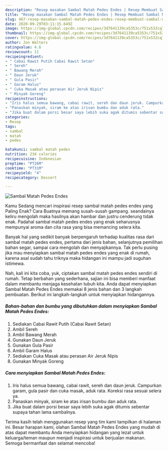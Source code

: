 ```yaml
---
description: "Resep masakan Sambal Matah Pedes Endes | Resep Membuat Sambal Matah Pedes Endes Yang Enak Dan Mudah"
title: "Resep masakan Sambal Matah Pedes Endes | Resep Membuat Sambal Matah Pedes Endes Yang Enak Dan Mudah"
slug: 467-resep-masakan-sambal-matah-pedes-endes-resep-membuat-sambal-matah-pedes-endes-yang-enak-dan-mudah
date: 2020-09-29T03:11:15.649Z
image: https://img-global.cpcdn.com/recipes/3d7641139ca5353c/751x532cq70/sambal-matah-pedes-endes-foto-resep-utama.jpg
thumbnail: https://img-global.cpcdn.com/recipes/3d7641139ca5353c/751x532cq70/sambal-matah-pedes-endes-foto-resep-utama.jpg
cover: https://img-global.cpcdn.com/recipes/3d7641139ca5353c/751x532cq70/sambal-matah-pedes-endes-foto-resep-utama.jpg
author: Jon Walters
ratingvalue: 4.6
reviewcount: 11
recipeingredient:
- " Cabai Rawit Putih Cabai Rawit Setan"
- " Sereh"
- " Bawang Merah"
- " Daun Jeruk"
- " Gula Pasir"
- " Garam Halus"
- " Cuka Masak atau perasan Air Jeruk Nipis"
- " Minyak Goreng"
recipeinstructions:
- "Iris halus semua bawang, cabai rawit, sereh dan daun jeruk. Campurkan garam, gula pasir dan cuka masak, aduk rata. Koreksi rasa sesuai selera ya."
- "Panaskan minyak, siram ke atas irisan bumbu dan aduk rata."
- "Jika buat dalam porsi besar saya lebih suka agak ditumis sebentar supaya tahan lama sambalnya."
categories:
- Resep
tags:
- sambal
- matah
- pedes

katakunci: sambal matah pedes 
nutrition: 234 calories
recipecuisine: Indonesian
preptime: "PT26M"
cooktime: "PT31M"
recipeyield: "4"
recipecategory: Dessert

---
```



![Sambal Matah Pedes Endes](https://img-global.cpcdn.com/recipes/3d7641139ca5353c/751x532cq70/sambal-matah-pedes-endes-foto-resep-utama.jpg)

Kamu Sedang mencari inspirasi resep sambal matah pedes endes yang Paling Enak? Cara Buatnya memang susah-susah gampang. seandainya keliru mengolah maka hasilnya akan hambar dan justru cenderung tidak enak. Padahal sambal matah pedes endes yang enak seharusnya mempunyai aroma dan cita rasa yang bisa memancing selera kita.

Banyak hal yang sedikit banyak berpengaruh terhadap kualitas rasa dari sambal matah pedes endes, pertama dari jenis bahan, selanjutnya pemilihan bahan segar, sampai cara mengolah dan menyajikannya. Tak perlu pusing jika mau menyiapkan sambal matah pedes endes yang enak di rumah, karena asal sudah tahu triknya maka hidangan ini mampu jadi suguhan istimewa.




Nah, kali ini kita coba, yuk, ciptakan sambal matah pedes endes sendiri di rumah. Tetap berbahan yang sederhana, sajian ini bisa memberi manfaat dalam membantu menjaga kesehatan tubuh kita. Anda dapat menyiapkan Sambal Matah Pedes Endes memakai 8 jenis bahan dan 3 langkah pembuatan. Berikut ini langkah-langkah untuk menyiapkan hidangannya.

<!--inarticleads1-->

##### Bahan-bahan dan bumbu yang dibutuhkan dalam menyiapkan Sambal Matah Pedes Endes:

1. Sediakan  Cabai Rawit Putih (Cabai Rawit Setan)
1. Ambil  Sereh
1. Ambil  Bawang Merah
1. Gunakan  Daun Jeruk
1. Gunakan  Gula Pasir
1. Ambil  Garam Halus
1. Sediakan  Cuka Masak atau perasan Air Jeruk Nipis
1. Gunakan  Minyak Goreng




<!--inarticleads2-->

##### Cara menyiapkan Sambal Matah Pedes Endes:

1. Iris halus semua bawang, cabai rawit, sereh dan daun jeruk. Campurkan garam, gula pasir dan cuka masak, aduk rata. Koreksi rasa sesuai selera ya.
1. Panaskan minyak, siram ke atas irisan bumbu dan aduk rata.
1. Jika buat dalam porsi besar saya lebih suka agak ditumis sebentar supaya tahan lama sambalnya.




Terima kasih telah menggunakan resep yang tim kami tampilkan di halaman ini. Besar harapan kami, olahan Sambal Matah Pedes Endes yang mudah di atas dapat membantu Anda menyiapkan hidangan yang lezat untuk keluarga/teman maupun menjadi inspirasi untuk berjualan makanan. Semoga bermanfaat dan selamat mencoba!

